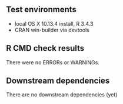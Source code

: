 ## Test environments
* local OS X 10.13.4 install, R 3.4.3
* CRAN win-builder via devtools

## R CMD check results
There were no ERRORs or WARNINGs. 

## Downstream dependencies
There are no downstream dependencies (yet)